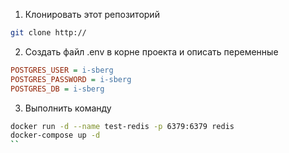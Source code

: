 1. Клонировать этот репозиторий 
```sh
git clone http://
```

2. Создать файл .env в корне проекта и описать переменные 
```ini
POSTGRES_USER = i-sberg
POSTGRES_PASSWORD = i-sberg
POSTGRES_DB = i-sberg
```

3. Выполнить команду 
```sh
docker run -d --name test-redis -p 6379:6379 redis
docker-compose up -d
``